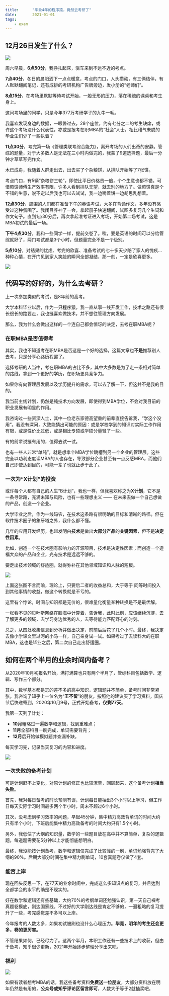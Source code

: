 ```yaml
---
title:      "毕业4年的程序猿，竟然去考研了"
date:       2021-01-01
tags:
    - exam
---
```


## 12月26日发生了什么？


![](//filecdn.code2life.top/exam7s.jpg)

周六早晨，**6点50分**，我挣扎起床，驱车来到不远不近的考点。

**7点40分**，冬日的晨阳洒下一点点暖意，考点的门口，人头攒动，有三俩结伴，有人默默翻阅笔记，还有成排的考研机构广告牌旁边，发小册的“老师们”。
  

**8点15分**，在考场里默默等待考试开始，一股无形的压力，落在稀疏的课桌和考生身上。
  
这间考场里的同学，只是今年377万考研学子的九牛一毛。
  
我喜欢发现身边的数据，一眼瞥过去，28个座位，约有七分之二的考生缺席，或许这个考场没什么代表性，亦或是报考在职MBA的“社会”人士，相比稚气未脱的毕业生们少了一些执着？
  
  
**11点30分**，考完第一场《管理类联考综合能力》，离开考场的人们出奇的安静。管综的题量，对于大多数人是无法在三小时内做完的，我蒙了9道选择题，最后一分钟才草草写完作文。

木已成舟，我随着人群走出去，出去买了个杂粮饼，从排队开始等了7张饼。

考点门口，有5辆“杂粮饼三轮”，即使比平日价格贵一倍，个个生意也都不错。可惜煎饼师傅生产效率有限，许多人看到排队无望，就去别的地方了。做煎饼真是个不错的生意，说不定以后我也可以去试试，我一边嚼着饼一边胡思乱想着。
  

**12点30分**，周围的人们都在准备下午的英语考试，大多在背诵作文，多年没有感受过这种氛围了。我闭目养神了一会，拿起册子快速翻阅，试图多复习几个生词和作文句子。直到1点30分后，再次拿起准考证进入考场，开始第二场考试，这是MBA初试的最后一场。
  

**下午4点30分**，我和一些同学一样，提前交卷了。唉，要是英语的时间可以分给管综就好了，两门考试都是3个小时，但题量完全不是一个级别。
  

**5点10分**，对结果的忧虑、考完的欣喜、准备考试的七十多天少陪了家人的愧疚... 种种心情，在开门见到家人笑脸的瞬间全部凝结，那一刻，一定是欣喜更多。
  

![](//filecdn.code2life.top/exam-card.png)


## 代码写的好好的，为什么去考研？


上一次参加类似的考试，是8年前的高考。
  

大学本科毕业以后，作为一只程序猿，我一直从事一线开发工作，技术之路还有很长很长的路要走，我也挺喜欢做技术，并不想往管理方向发展。
  

那么，我为什么会做出这样的一个连自己都会惊讶的决定，去考在职MBA呢？


### 在职MBA是否值得考

其实，我也不知道考在职MBA是否这是一个好的选择，这篇文章也**不是**推荐别人去考，只是分享心路历程罢了。
  

选择考研的人当中，考在职MBA的占比不多，其中大多数是为了走一条相对简单的路线，拿到一个更好的学历，在职场更具竞争力。
  

如果你有向管理层发展以及学历提升的需求，可以去了解一下，但这并不是我的目的。
  

我当前主线计划，仍然是纯技术方向发展，即使得到MBA学位，不会对我目前的职业发展有明显的作用。
  

我咨询过一些资深人士，其中一位老东家德高望重的前辈直接告诉我，“学这个没用”。我没有深问，大致能猜出可能的原因：或是学校学到的知识对实际工作作用有限，或是性价比过低，或是相比专硕或学硕分量轻了一些。
  

有的前辈说挺有用的，值得去试一试。
  

也有一些人非常“单纯”，就是想拿个MBA学位跳槽到另一个企业的管理层。这些完全以功利态度读MBA的人也存在，导致部分企业甚至有一点反感MBA，而他们自己即使达到目的，可能一辈子也就止步于此了。

### 一次为“X计划”的投资

或许每个人都有自己的人生“B计划”，我也一样，但我喜欢称之为**X计划**，它不是一条寻常路，充满未知与风险，也有一些理想主义 —— 在未来去做一个自己想做的产品，创造一个企业。
  

大学毕业之后，作为一线码农，在技术这条路有很明确的目标和清晰的路径。但在软件技术圈子的象牙塔之外，我什么都不懂。
  

几年的应用开发经历，也越发明白**技术**是做出**大部分产品**的**关键因素**，但不是**决定性因素**。
  

比如，创造一个在技术圈有影响力的开源项目，技术是决定性因素；而创造一个造福大众的产品和企业，光有技术是远远不够的。
  

要走出技术领域的舒适圈，就得弥补在其他领域知识和人脉的短板。
  

![](//filecdn.code2life.top/transfer.jpg)
  

上面这张图不言而喻，理论上，只要后二者的收益总和，大于等于 同等时间投入到其他事情的收益，做这个转换就是不亏的。
  

这里有个悖论，时间与知识都是无价的，很难量化衡量某种转换是不是最优解。
  

一张看不见的贝叶斯网络在脑海中计算着，告诉我，此时此刻，应该继续沉淀，去了解更多的领域，去学习身边优秀的人，去等待能力匹配野心的时刻。
  

总之，从四处收集信息到分析并做出决定，前前后后花了几个小时。最终，我决定去像小学课文里过河的小马一样，自己亲身试一试。如果考过了去读科大的在职MBA，这也是毕业之后，第二次自己走出舒适圈。

## 如何在两个半月的业余时间内备考？

从2020年10月初报名开始，满打满算也只有两个半月了，管综科目包括数学、逻辑、写作三个部分。

其中，数学基本都是忘的差不多的高中知识，逻辑题并不简单，备考时间非常紧张。我咨询了知乎上一位名为“**王不留**”的朋友，按照他的建议买了学习资料，国庆节后快递寄到，2020年10月9号，正式开始备考，**仅剩77天**。

我第一天列了计划：
- **10月**粗略过一遍数学和逻辑，找到重难点；
- **11月**全部科目一刷完成，单词需要背完；
- **12月**后开始做模拟题并查漏补缺。

每天学习完，记录当天复习的内容和进度。
  

![](//filecdn.code2life.top/progress_exam.jpg)

### 一次失败的备考计划

可是计划赶不上变化，对原计划的修正也比较潦草，回顾起来，这个备考计划**相当失败**。

首先，我对每日备考的时长预测有误，计划每日能抽出3个小时以上学习，但工作日每天实际学习时间最多两个半小时，周末不超过6个小时。

其次，没考虑到学习效率的问题，早起45分钟，集中精力高效背单词的时间大约只有半个小时，下班后能集中精力高效备考的时间大约只有1.5个小时。

另外，我低估了大纲的知识量，数学的一些题目放在高中并不算简单，复杂的逻辑题，每道题需要花5分钟以上才能彻底想明白。

最终，我没能按计划备考，数学和逻辑仅完成了比较浅的一刷，单词勉强背完了大纲的90%。后期大部分时间在集中精力刷单词，10套真题卷仅做了4套。

### 能否上岸

现在回头反思一下，在77天的业余时间中，完成这么多知识点的复习，并且达到全都学会的水平的确是不现实的。

好在数学和逻辑还有些基础，大约70%的考纲单词还勉强认识，第一天自己裸考真题卷摸底，刚达国家线。不过好的大学刚达线是肯定不够的，一遍粗略的复习提升了一些，考完感觉差不多可以上岸。

今年报考的人数太多，如果初试被刷也没什么心理压力。**毕竟，明年的考生还会更多，卷的更厉害。**

不管结果如何，已经尽力了。这两个半月，本职工作还有一些技术上的收获，但由于备考，知乎很少更新，2021年开始逐步整理分享出来吧。

### 福利

![](//filecdn.code2life.top/books-exam.jpg)

如果有读者想考MBA的话，我这些备考资料**免费送一位朋友**，大部分资料放在明年仍然是有用的，**公众号或知乎评论区留言即可**，人数大于等于2就抽奖吧。